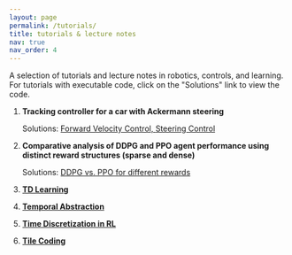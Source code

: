 ```yaml
---
layout: page
permalink: /tutorials/
title: tutorials & lecture notes
nav: true
nav_order: 4
---
```


A selection of tutorials and lecture notes in robotics, controls, and learning.
For tutorials with executable code, click on the "Solutions" link to view the code. 

<!-- <h3> A. Beginner Level </h3> -->

<!-- 1. [**Spectral normalization for a DNN** (work in progress)](/tutorials/spectral_norm/) -->

<!-- 2. [**Understanding collisions in MuJoCo** (work in progress)](/tutorials/spectral_norm/) -->

<!-- 3. [**Inertia vs. Scaled Inertia in MuJoCo** (work in progress)](/tutorials/inertia_mujoco/)

<h3> B. Intermediate Level </h3> -->


1. **Tracking controller for a car with Ackermann steering**

    Solutions: 
    <a href="https://github.com/lupusorina/cds_110_hw5/tree/master">Forward Velocity Control, </a>
    <a href="https://github.com/lupusorina/CDS_110_HW6">Steering Control</a>

2. **Comparative analysis of DDPG and PPO agent performance using distinct reward structures (sparse and dense)**

    Solutions: <a href="https://github.com/lupusorina/reward_analysis_ddpg_vs_ppo"> DDPG vs. PPO for different rewards</a>

3. [**TD Learning**](/tutorials/td_learning/)

3. [**Temporal Abstraction**](/tutorials/temporal_abstraction/)

4. [**Time Discretization in RL**](/tutorials/time_discretization/)

5. [**Tile Coding**](/tutorials/tile_coding/)


